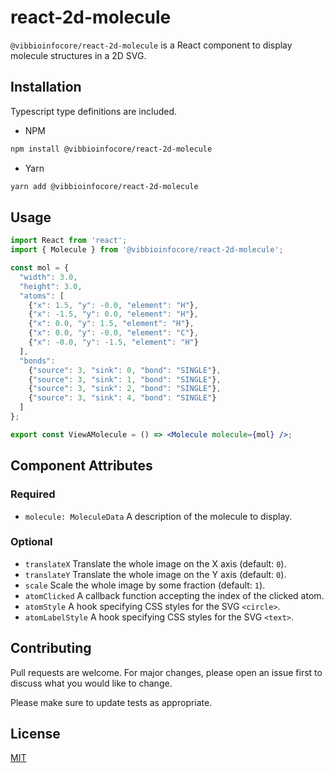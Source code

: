 # react-2d-molecule

`@vibbioinfocore/react-2d-molecule` is a React component to display molecule structures in a 2D SVG.

## Installation

Typescript type definitions are included.

* NPM

```bash
npm install @vibbioinfocore/react-2d-molecule
```

* Yarn

```bash
yarn add @vibbioinfocore/react-2d-molecule
```

## Usage

```jsx
import React from 'react';
import { Molecule } from '@vibbioinfocore/react-2d-molecule';

const mol = {
  "width": 3.0,
  "height": 3.0,
  "atoms": [
    {"x": 1.5, "y": -0.0, "element": "H"},
    {"x": -1.5, "y": 0.0, "element": "H"},
    {"x": 0.0, "y": 1.5, "element": "H"},
    {"x": 0.0, "y": -0.0, "element": "C"},
    {"x": -0.0, "y": -1.5, "element": "H"}
  ],
  "bonds": 
    {"source": 3, "sink": 0, "bond": "SINGLE"},
    {"source": 3, "sink": 1, "bond": "SINGLE"},
    {"source": 3, "sink": 2, "bond": "SINGLE"},
    {"source": 3, "sink": 4, "bond": "SINGLE"}
  ]
};

export const ViewAMolecule = () => <Molecule molecule={mol} />;
```

## Component Attributes

### Required

* `molecule: MoleculeData` A description of the molecule to display.

### Optional

* `translateX` Translate the whole image on the X axis (default: `0`).
* `translateY` Translate the whole image on the Y axis (default: `0`).
* `scale` Scale the whole image by some fraction (default: `1`).
* `atomClicked` A callback function accepting the index of the clicked atom.
* `atomStyle` A hook specifying CSS styles for the SVG `<circle>`.
* `atomLabelStyle` A hook specifying CSS styles for the SVG `<text>`.

## Contributing

Pull requests are welcome. For major changes, please open an issue first
to discuss what you would like to change.

Please make sure to update tests as appropriate.

## License

[MIT](https://choosealicense.com/licenses/mit/)
